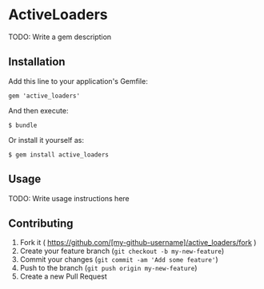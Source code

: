 # ActiveLoaders

TODO: Write a gem description

## Installation

Add this line to your application's Gemfile:

    gem 'active_loaders'

And then execute:

    $ bundle

Or install it yourself as:

    $ gem install active_loaders

## Usage

TODO: Write usage instructions here

## Contributing

1. Fork it ( https://github.com/[my-github-username]/active_loaders/fork )
2. Create your feature branch (`git checkout -b my-new-feature`)
3. Commit your changes (`git commit -am 'Add some feature'`)
4. Push to the branch (`git push origin my-new-feature`)
5. Create a new Pull Request
